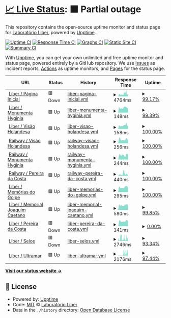 # [📈 Live Status](https://Liber-UFPE.github.io/upptime): <!--live status--> **🟧 Partial outage**

This repository contains the open-source uptime monitor and status page for [Laboratório Liber](http://www.liber.ufpe.br/), powered by [Upptime](https://github.com/upptime/upptime).

[![Uptime CI](https://github.com/Liber-UFPE/upptime/workflows/Uptime%20CI/badge.svg)](https://github.com/Liber-UFPE/upptime/actions?query=workflow%3A%22Uptime+CI%22)
[![Response Time CI](https://github.com/Liber-UFPE/upptime/workflows/Response%20Time%20CI/badge.svg)](https://github.com/Liber-UFPE/upptime/actions?query=workflow%3A%22Response+Time+CI%22)
[![Graphs CI](https://github.com/Liber-UFPE/upptime/workflows/Graphs%20CI/badge.svg)](https://github.com/Liber-UFPE/upptime/actions?query=workflow%3A%22Graphs+CI%22)
[![Static Site CI](https://github.com/Liber-UFPE/upptime/workflows/Static%20Site%20CI/badge.svg)](https://github.com/Liber-UFPE/upptime/actions?query=workflow%3A%22Static+Site+CI%22)
[![Summary CI](https://github.com/Liber-UFPE/upptime/workflows/Summary%20CI/badge.svg)](https://github.com/Liber-UFPE/upptime/actions?query=workflow%3A%22Summary+CI%22)

With [Upptime](https://upptime.js.org), you can get your own unlimited and free uptime monitor and status page, powered entirely by a GitHub repository. We use [Issues](https://github.com/Liber-UFPE/upptime/issues) as incident reports, [Actions](https://github.com/Liber-UFPE/upptime/actions) as uptime monitors, and [Pages](https://Liber-UFPE.github.io/upptime) for the status page.

<!--start: status pages-->
<!-- This summary is generated by Upptime (https://github.com/upptime/upptime) -->
<!-- Do not edit this manually, your changes will be overwritten -->
<!-- prettier-ignore -->
| URL | Status | History | Response Time | Uptime |
| --- | ------ | ------- | ------------- | ------ |
| <img alt="" src="https://icons.duckduckgo.com/ip3/www.liber.ufpe.br.ico" height="13"> [Liber / Página Inicial](http://www.liber.ufpe.br/) | 🟥 Down | [liber-pagina-inicial.yml](https://github.com/Liber-UFPE/upptime/commits/HEAD/history/liber-pagina-inicial.yml) | <details><summary><img alt="Response time graph" src="./graphs/liber-pagina-inicial/response-time-week.png" height="20"> 4764ms</summary><br><a href="https://Liber-UFPE.github.io/upptime/history/liber-pagina-inicial"><img alt="Response time 4248" src="https://img.shields.io/endpoint?url=https%3A%2F%2Fraw.githubusercontent.com%2FLiber-UFPE%2Fupptime%2FHEAD%2Fapi%2Fliber-pagina-inicial%2Fresponse-time.json"></a><br><a href="https://Liber-UFPE.github.io/upptime/history/liber-pagina-inicial"><img alt="24-hour response time 5527" src="https://img.shields.io/endpoint?url=https%3A%2F%2Fraw.githubusercontent.com%2FLiber-UFPE%2Fupptime%2FHEAD%2Fapi%2Fliber-pagina-inicial%2Fresponse-time-day.json"></a><br><a href="https://Liber-UFPE.github.io/upptime/history/liber-pagina-inicial"><img alt="7-day response time 4764" src="https://img.shields.io/endpoint?url=https%3A%2F%2Fraw.githubusercontent.com%2FLiber-UFPE%2Fupptime%2FHEAD%2Fapi%2Fliber-pagina-inicial%2Fresponse-time-week.json"></a><br><a href="https://Liber-UFPE.github.io/upptime/history/liber-pagina-inicial"><img alt="30-day response time 4260" src="https://img.shields.io/endpoint?url=https%3A%2F%2Fraw.githubusercontent.com%2FLiber-UFPE%2Fupptime%2FHEAD%2Fapi%2Fliber-pagina-inicial%2Fresponse-time-month.json"></a><br><a href="https://Liber-UFPE.github.io/upptime/history/liber-pagina-inicial"><img alt="1-year response time 4248" src="https://img.shields.io/endpoint?url=https%3A%2F%2Fraw.githubusercontent.com%2FLiber-UFPE%2Fupptime%2FHEAD%2Fapi%2Fliber-pagina-inicial%2Fresponse-time-year.json"></a></details> | <details><summary><a href="https://Liber-UFPE.github.io/upptime/history/liber-pagina-inicial">99.17%</a></summary><a href="https://Liber-UFPE.github.io/upptime/history/liber-pagina-inicial"><img alt="All-time uptime 98.39%" src="https://img.shields.io/endpoint?url=https%3A%2F%2Fraw.githubusercontent.com%2FLiber-UFPE%2Fupptime%2FHEAD%2Fapi%2Fliber-pagina-inicial%2Fuptime.json"></a><br><a href="https://Liber-UFPE.github.io/upptime/history/liber-pagina-inicial"><img alt="24-hour uptime 94.19%" src="https://img.shields.io/endpoint?url=https%3A%2F%2Fraw.githubusercontent.com%2FLiber-UFPE%2Fupptime%2FHEAD%2Fapi%2Fliber-pagina-inicial%2Fuptime-day.json"></a><br><a href="https://Liber-UFPE.github.io/upptime/history/liber-pagina-inicial"><img alt="7-day uptime 99.17%" src="https://img.shields.io/endpoint?url=https%3A%2F%2Fraw.githubusercontent.com%2FLiber-UFPE%2Fupptime%2FHEAD%2Fapi%2Fliber-pagina-inicial%2Fuptime-week.json"></a><br><a href="https://Liber-UFPE.github.io/upptime/history/liber-pagina-inicial"><img alt="30-day uptime 98.37%" src="https://img.shields.io/endpoint?url=https%3A%2F%2Fraw.githubusercontent.com%2FLiber-UFPE%2Fupptime%2FHEAD%2Fapi%2Fliber-pagina-inicial%2Fuptime-month.json"></a><br><a href="https://Liber-UFPE.github.io/upptime/history/liber-pagina-inicial"><img alt="1-year uptime 98.39%" src="https://img.shields.io/endpoint?url=https%3A%2F%2Fraw.githubusercontent.com%2FLiber-UFPE%2Fupptime%2FHEAD%2Fapi%2Fliber-pagina-inicial%2Fuptime-year.json"></a></details>
| <img alt="" src="https://icons.duckduckgo.com/ip3/www.liber.ufpe.br.ico" height="13"> [Liber / Monumenta Hyginia](http://www.liber.ufpe.br/hyginia/) | 🟩 Up | [liber-monumenta-hyginia.yml](https://github.com/Liber-UFPE/upptime/commits/HEAD/history/liber-monumenta-hyginia.yml) | <details><summary><img alt="Response time graph" src="./graphs/liber-monumenta-hyginia/response-time-week.png" height="20"> 148ms</summary><br><a href="https://Liber-UFPE.github.io/upptime/history/liber-monumenta-hyginia"><img alt="Response time 251" src="https://img.shields.io/endpoint?url=https%3A%2F%2Fraw.githubusercontent.com%2FLiber-UFPE%2Fupptime%2FHEAD%2Fapi%2Fliber-monumenta-hyginia%2Fresponse-time.json"></a><br><a href="https://Liber-UFPE.github.io/upptime/history/liber-monumenta-hyginia"><img alt="24-hour response time 158" src="https://img.shields.io/endpoint?url=https%3A%2F%2Fraw.githubusercontent.com%2FLiber-UFPE%2Fupptime%2FHEAD%2Fapi%2Fliber-monumenta-hyginia%2Fresponse-time-day.json"></a><br><a href="https://Liber-UFPE.github.io/upptime/history/liber-monumenta-hyginia"><img alt="7-day response time 148" src="https://img.shields.io/endpoint?url=https%3A%2F%2Fraw.githubusercontent.com%2FLiber-UFPE%2Fupptime%2FHEAD%2Fapi%2Fliber-monumenta-hyginia%2Fresponse-time-week.json"></a><br><a href="https://Liber-UFPE.github.io/upptime/history/liber-monumenta-hyginia"><img alt="30-day response time 322" src="https://img.shields.io/endpoint?url=https%3A%2F%2Fraw.githubusercontent.com%2FLiber-UFPE%2Fupptime%2FHEAD%2Fapi%2Fliber-monumenta-hyginia%2Fresponse-time-month.json"></a><br><a href="https://Liber-UFPE.github.io/upptime/history/liber-monumenta-hyginia"><img alt="1-year response time 251" src="https://img.shields.io/endpoint?url=https%3A%2F%2Fraw.githubusercontent.com%2FLiber-UFPE%2Fupptime%2FHEAD%2Fapi%2Fliber-monumenta-hyginia%2Fresponse-time-year.json"></a></details> | <details><summary><a href="https://Liber-UFPE.github.io/upptime/history/liber-monumenta-hyginia">99.39%</a></summary><a href="https://Liber-UFPE.github.io/upptime/history/liber-monumenta-hyginia"><img alt="All-time uptime 98.43%" src="https://img.shields.io/endpoint?url=https%3A%2F%2Fraw.githubusercontent.com%2FLiber-UFPE%2Fupptime%2FHEAD%2Fapi%2Fliber-monumenta-hyginia%2Fuptime.json"></a><br><a href="https://Liber-UFPE.github.io/upptime/history/liber-monumenta-hyginia"><img alt="24-hour uptime 95.72%" src="https://img.shields.io/endpoint?url=https%3A%2F%2Fraw.githubusercontent.com%2FLiber-UFPE%2Fupptime%2FHEAD%2Fapi%2Fliber-monumenta-hyginia%2Fuptime-day.json"></a><br><a href="https://Liber-UFPE.github.io/upptime/history/liber-monumenta-hyginia"><img alt="7-day uptime 99.39%" src="https://img.shields.io/endpoint?url=https%3A%2F%2Fraw.githubusercontent.com%2FLiber-UFPE%2Fupptime%2FHEAD%2Fapi%2Fliber-monumenta-hyginia%2Fuptime-week.json"></a><br><a href="https://Liber-UFPE.github.io/upptime/history/liber-monumenta-hyginia"><img alt="30-day uptime 98.45%" src="https://img.shields.io/endpoint?url=https%3A%2F%2Fraw.githubusercontent.com%2FLiber-UFPE%2Fupptime%2FHEAD%2Fapi%2Fliber-monumenta-hyginia%2Fuptime-month.json"></a><br><a href="https://Liber-UFPE.github.io/upptime/history/liber-monumenta-hyginia"><img alt="1-year uptime 98.43%" src="https://img.shields.io/endpoint?url=https%3A%2F%2Fraw.githubusercontent.com%2FLiber-UFPE%2Fupptime%2FHEAD%2Fapi%2Fliber-monumenta-hyginia%2Fuptime-year.json"></a></details>
| <img alt="" src="https://icons.duckduckgo.com/ip3/www.liber.ufpe.br.ico" height="13"> [Liber / Visão Holandesa](http://www.liber.ufpe.br/visao-holandesa/) | 🟩 Up | [liber-visao-holandesa.yml](https://github.com/Liber-UFPE/upptime/commits/HEAD/history/liber-visao-holandesa.yml) | <details><summary><img alt="Response time graph" src="./graphs/liber-visao-holandesa/response-time-week.png" height="20"> 158ms</summary><br><a href="https://Liber-UFPE.github.io/upptime/history/liber-visao-holandesa"><img alt="Response time 151" src="https://img.shields.io/endpoint?url=https%3A%2F%2Fraw.githubusercontent.com%2FLiber-UFPE%2Fupptime%2FHEAD%2Fapi%2Fliber-visao-holandesa%2Fresponse-time.json"></a><br><a href="https://Liber-UFPE.github.io/upptime/history/liber-visao-holandesa"><img alt="24-hour response time 188" src="https://img.shields.io/endpoint?url=https%3A%2F%2Fraw.githubusercontent.com%2FLiber-UFPE%2Fupptime%2FHEAD%2Fapi%2Fliber-visao-holandesa%2Fresponse-time-day.json"></a><br><a href="https://Liber-UFPE.github.io/upptime/history/liber-visao-holandesa"><img alt="7-day response time 158" src="https://img.shields.io/endpoint?url=https%3A%2F%2Fraw.githubusercontent.com%2FLiber-UFPE%2Fupptime%2FHEAD%2Fapi%2Fliber-visao-holandesa%2Fresponse-time-week.json"></a><br><a href="https://Liber-UFPE.github.io/upptime/history/liber-visao-holandesa"><img alt="30-day response time 150" src="https://img.shields.io/endpoint?url=https%3A%2F%2Fraw.githubusercontent.com%2FLiber-UFPE%2Fupptime%2FHEAD%2Fapi%2Fliber-visao-holandesa%2Fresponse-time-month.json"></a><br><a href="https://Liber-UFPE.github.io/upptime/history/liber-visao-holandesa"><img alt="1-year response time 151" src="https://img.shields.io/endpoint?url=https%3A%2F%2Fraw.githubusercontent.com%2FLiber-UFPE%2Fupptime%2FHEAD%2Fapi%2Fliber-visao-holandesa%2Fresponse-time-year.json"></a></details> | <details><summary><a href="https://Liber-UFPE.github.io/upptime/history/liber-visao-holandesa">100.00%</a></summary><a href="https://Liber-UFPE.github.io/upptime/history/liber-visao-holandesa"><img alt="All-time uptime 98.51%" src="https://img.shields.io/endpoint?url=https%3A%2F%2Fraw.githubusercontent.com%2FLiber-UFPE%2Fupptime%2FHEAD%2Fapi%2Fliber-visao-holandesa%2Fuptime.json"></a><br><a href="https://Liber-UFPE.github.io/upptime/history/liber-visao-holandesa"><img alt="24-hour uptime 100.00%" src="https://img.shields.io/endpoint?url=https%3A%2F%2Fraw.githubusercontent.com%2FLiber-UFPE%2Fupptime%2FHEAD%2Fapi%2Fliber-visao-holandesa%2Fuptime-day.json"></a><br><a href="https://Liber-UFPE.github.io/upptime/history/liber-visao-holandesa"><img alt="7-day uptime 100.00%" src="https://img.shields.io/endpoint?url=https%3A%2F%2Fraw.githubusercontent.com%2FLiber-UFPE%2Fupptime%2FHEAD%2Fapi%2Fliber-visao-holandesa%2Fuptime-week.json"></a><br><a href="https://Liber-UFPE.github.io/upptime/history/liber-visao-holandesa"><img alt="30-day uptime 98.59%" src="https://img.shields.io/endpoint?url=https%3A%2F%2Fraw.githubusercontent.com%2FLiber-UFPE%2Fupptime%2FHEAD%2Fapi%2Fliber-visao-holandesa%2Fuptime-month.json"></a><br><a href="https://Liber-UFPE.github.io/upptime/history/liber-visao-holandesa"><img alt="1-year uptime 98.51%" src="https://img.shields.io/endpoint?url=https%3A%2F%2Fraw.githubusercontent.com%2FLiber-UFPE%2Fupptime%2FHEAD%2Fapi%2Fliber-visao-holandesa%2Fuptime-year.json"></a></details>
| <img alt="" src="https://icons.duckduckgo.com/ip3/visao-holandesa.up.railway.app.ico" height="13"> [Railway / Visão Holandesa](https://visao-holandesa.up.railway.app/health) | 🟩 Up | [railway-visao-holandesa.yml](https://github.com/Liber-UFPE/upptime/commits/HEAD/history/railway-visao-holandesa.yml) | <details><summary><img alt="Response time graph" src="./graphs/railway-visao-holandesa/response-time-week.png" height="20"> 256ms</summary><br><a href="https://Liber-UFPE.github.io/upptime/history/railway-visao-holandesa"><img alt="Response time 601" src="https://img.shields.io/endpoint?url=https%3A%2F%2Fraw.githubusercontent.com%2FLiber-UFPE%2Fupptime%2FHEAD%2Fapi%2Frailway-visao-holandesa%2Fresponse-time.json"></a><br><a href="https://Liber-UFPE.github.io/upptime/history/railway-visao-holandesa"><img alt="24-hour response time 215" src="https://img.shields.io/endpoint?url=https%3A%2F%2Fraw.githubusercontent.com%2FLiber-UFPE%2Fupptime%2FHEAD%2Fapi%2Frailway-visao-holandesa%2Fresponse-time-day.json"></a><br><a href="https://Liber-UFPE.github.io/upptime/history/railway-visao-holandesa"><img alt="7-day response time 256" src="https://img.shields.io/endpoint?url=https%3A%2F%2Fraw.githubusercontent.com%2FLiber-UFPE%2Fupptime%2FHEAD%2Fapi%2Frailway-visao-holandesa%2Fresponse-time-week.json"></a><br><a href="https://Liber-UFPE.github.io/upptime/history/railway-visao-holandesa"><img alt="30-day response time 351" src="https://img.shields.io/endpoint?url=https%3A%2F%2Fraw.githubusercontent.com%2FLiber-UFPE%2Fupptime%2FHEAD%2Fapi%2Frailway-visao-holandesa%2Fresponse-time-month.json"></a><br><a href="https://Liber-UFPE.github.io/upptime/history/railway-visao-holandesa"><img alt="1-year response time 601" src="https://img.shields.io/endpoint?url=https%3A%2F%2Fraw.githubusercontent.com%2FLiber-UFPE%2Fupptime%2FHEAD%2Fapi%2Frailway-visao-holandesa%2Fresponse-time-year.json"></a></details> | <details><summary><a href="https://Liber-UFPE.github.io/upptime/history/railway-visao-holandesa">100.00%</a></summary><a href="https://Liber-UFPE.github.io/upptime/history/railway-visao-holandesa"><img alt="All-time uptime 100.00%" src="https://img.shields.io/endpoint?url=https%3A%2F%2Fraw.githubusercontent.com%2FLiber-UFPE%2Fupptime%2FHEAD%2Fapi%2Frailway-visao-holandesa%2Fuptime.json"></a><br><a href="https://Liber-UFPE.github.io/upptime/history/railway-visao-holandesa"><img alt="24-hour uptime 100.00%" src="https://img.shields.io/endpoint?url=https%3A%2F%2Fraw.githubusercontent.com%2FLiber-UFPE%2Fupptime%2FHEAD%2Fapi%2Frailway-visao-holandesa%2Fuptime-day.json"></a><br><a href="https://Liber-UFPE.github.io/upptime/history/railway-visao-holandesa"><img alt="7-day uptime 100.00%" src="https://img.shields.io/endpoint?url=https%3A%2F%2Fraw.githubusercontent.com%2FLiber-UFPE%2Fupptime%2FHEAD%2Fapi%2Frailway-visao-holandesa%2Fuptime-week.json"></a><br><a href="https://Liber-UFPE.github.io/upptime/history/railway-visao-holandesa"><img alt="30-day uptime 100.00%" src="https://img.shields.io/endpoint?url=https%3A%2F%2Fraw.githubusercontent.com%2FLiber-UFPE%2Fupptime%2FHEAD%2Fapi%2Frailway-visao-holandesa%2Fuptime-month.json"></a><br><a href="https://Liber-UFPE.github.io/upptime/history/railway-visao-holandesa"><img alt="1-year uptime 100.00%" src="https://img.shields.io/endpoint?url=https%3A%2F%2Fraw.githubusercontent.com%2FLiber-UFPE%2Fupptime%2FHEAD%2Fapi%2Frailway-visao-holandesa%2Fuptime-year.json"></a></details>
| <img alt="" src="https://icons.duckduckgo.com/ip3/hyginia.up.railway.app.ico" height="13"> [Railway / Monumenta Hyginia](https://hyginia.up.railway.app/health) | 🟩 Up | [railway-monumenta-hyginia.yml](https://github.com/Liber-UFPE/upptime/commits/HEAD/history/railway-monumenta-hyginia.yml) | <details><summary><img alt="Response time graph" src="./graphs/railway-monumenta-hyginia/response-time-week.png" height="20"> 244ms</summary><br><a href="https://Liber-UFPE.github.io/upptime/history/railway-monumenta-hyginia"><img alt="Response time 275" src="https://img.shields.io/endpoint?url=https%3A%2F%2Fraw.githubusercontent.com%2FLiber-UFPE%2Fupptime%2FHEAD%2Fapi%2Frailway-monumenta-hyginia%2Fresponse-time.json"></a><br><a href="https://Liber-UFPE.github.io/upptime/history/railway-monumenta-hyginia"><img alt="24-hour response time 302" src="https://img.shields.io/endpoint?url=https%3A%2F%2Fraw.githubusercontent.com%2FLiber-UFPE%2Fupptime%2FHEAD%2Fapi%2Frailway-monumenta-hyginia%2Fresponse-time-day.json"></a><br><a href="https://Liber-UFPE.github.io/upptime/history/railway-monumenta-hyginia"><img alt="7-day response time 244" src="https://img.shields.io/endpoint?url=https%3A%2F%2Fraw.githubusercontent.com%2FLiber-UFPE%2Fupptime%2FHEAD%2Fapi%2Frailway-monumenta-hyginia%2Fresponse-time-week.json"></a><br><a href="https://Liber-UFPE.github.io/upptime/history/railway-monumenta-hyginia"><img alt="30-day response time 278" src="https://img.shields.io/endpoint?url=https%3A%2F%2Fraw.githubusercontent.com%2FLiber-UFPE%2Fupptime%2FHEAD%2Fapi%2Frailway-monumenta-hyginia%2Fresponse-time-month.json"></a><br><a href="https://Liber-UFPE.github.io/upptime/history/railway-monumenta-hyginia"><img alt="1-year response time 275" src="https://img.shields.io/endpoint?url=https%3A%2F%2Fraw.githubusercontent.com%2FLiber-UFPE%2Fupptime%2FHEAD%2Fapi%2Frailway-monumenta-hyginia%2Fresponse-time-year.json"></a></details> | <details><summary><a href="https://Liber-UFPE.github.io/upptime/history/railway-monumenta-hyginia">100.00%</a></summary><a href="https://Liber-UFPE.github.io/upptime/history/railway-monumenta-hyginia"><img alt="All-time uptime 100.00%" src="https://img.shields.io/endpoint?url=https%3A%2F%2Fraw.githubusercontent.com%2FLiber-UFPE%2Fupptime%2FHEAD%2Fapi%2Frailway-monumenta-hyginia%2Fuptime.json"></a><br><a href="https://Liber-UFPE.github.io/upptime/history/railway-monumenta-hyginia"><img alt="24-hour uptime 100.00%" src="https://img.shields.io/endpoint?url=https%3A%2F%2Fraw.githubusercontent.com%2FLiber-UFPE%2Fupptime%2FHEAD%2Fapi%2Frailway-monumenta-hyginia%2Fuptime-day.json"></a><br><a href="https://Liber-UFPE.github.io/upptime/history/railway-monumenta-hyginia"><img alt="7-day uptime 100.00%" src="https://img.shields.io/endpoint?url=https%3A%2F%2Fraw.githubusercontent.com%2FLiber-UFPE%2Fupptime%2FHEAD%2Fapi%2Frailway-monumenta-hyginia%2Fuptime-week.json"></a><br><a href="https://Liber-UFPE.github.io/upptime/history/railway-monumenta-hyginia"><img alt="30-day uptime 100.00%" src="https://img.shields.io/endpoint?url=https%3A%2F%2Fraw.githubusercontent.com%2FLiber-UFPE%2Fupptime%2FHEAD%2Fapi%2Frailway-monumenta-hyginia%2Fuptime-month.json"></a><br><a href="https://Liber-UFPE.github.io/upptime/history/railway-monumenta-hyginia"><img alt="1-year uptime 100.00%" src="https://img.shields.io/endpoint?url=https%3A%2F%2Fraw.githubusercontent.com%2FLiber-UFPE%2Fupptime%2FHEAD%2Fapi%2Frailway-monumenta-hyginia%2Fuptime-year.json"></a></details>
| <img alt="" src="https://icons.duckduckgo.com/ip3/pereira-da-costa.up.railway.app.ico" height="13"> [Railway / Pereira da Costa](https://pereira-da-costa.up.railway.app/health) | 🟩 Up | [railway-pereira-da-costa.yml](https://github.com/Liber-UFPE/upptime/commits/HEAD/history/railway-pereira-da-costa.yml) | <details><summary><img alt="Response time graph" src="./graphs/railway-pereira-da-costa/response-time-week.png" height="20"> 440ms</summary><br><a href="https://Liber-UFPE.github.io/upptime/history/railway-pereira-da-costa"><img alt="Response time 281" src="https://img.shields.io/endpoint?url=https%3A%2F%2Fraw.githubusercontent.com%2FLiber-UFPE%2Fupptime%2FHEAD%2Fapi%2Frailway-pereira-da-costa%2Fresponse-time.json"></a><br><a href="https://Liber-UFPE.github.io/upptime/history/railway-pereira-da-costa"><img alt="24-hour response time 210" src="https://img.shields.io/endpoint?url=https%3A%2F%2Fraw.githubusercontent.com%2FLiber-UFPE%2Fupptime%2FHEAD%2Fapi%2Frailway-pereira-da-costa%2Fresponse-time-day.json"></a><br><a href="https://Liber-UFPE.github.io/upptime/history/railway-pereira-da-costa"><img alt="7-day response time 440" src="https://img.shields.io/endpoint?url=https%3A%2F%2Fraw.githubusercontent.com%2FLiber-UFPE%2Fupptime%2FHEAD%2Fapi%2Frailway-pereira-da-costa%2Fresponse-time-week.json"></a><br><a href="https://Liber-UFPE.github.io/upptime/history/railway-pereira-da-costa"><img alt="30-day response time 298" src="https://img.shields.io/endpoint?url=https%3A%2F%2Fraw.githubusercontent.com%2FLiber-UFPE%2Fupptime%2FHEAD%2Fapi%2Frailway-pereira-da-costa%2Fresponse-time-month.json"></a><br><a href="https://Liber-UFPE.github.io/upptime/history/railway-pereira-da-costa"><img alt="1-year response time 281" src="https://img.shields.io/endpoint?url=https%3A%2F%2Fraw.githubusercontent.com%2FLiber-UFPE%2Fupptime%2FHEAD%2Fapi%2Frailway-pereira-da-costa%2Fresponse-time-year.json"></a></details> | <details><summary><a href="https://Liber-UFPE.github.io/upptime/history/railway-pereira-da-costa">100.00%</a></summary><a href="https://Liber-UFPE.github.io/upptime/history/railway-pereira-da-costa"><img alt="All-time uptime 100.00%" src="https://img.shields.io/endpoint?url=https%3A%2F%2Fraw.githubusercontent.com%2FLiber-UFPE%2Fupptime%2FHEAD%2Fapi%2Frailway-pereira-da-costa%2Fuptime.json"></a><br><a href="https://Liber-UFPE.github.io/upptime/history/railway-pereira-da-costa"><img alt="24-hour uptime 100.00%" src="https://img.shields.io/endpoint?url=https%3A%2F%2Fraw.githubusercontent.com%2FLiber-UFPE%2Fupptime%2FHEAD%2Fapi%2Frailway-pereira-da-costa%2Fuptime-day.json"></a><br><a href="https://Liber-UFPE.github.io/upptime/history/railway-pereira-da-costa"><img alt="7-day uptime 100.00%" src="https://img.shields.io/endpoint?url=https%3A%2F%2Fraw.githubusercontent.com%2FLiber-UFPE%2Fupptime%2FHEAD%2Fapi%2Frailway-pereira-da-costa%2Fuptime-week.json"></a><br><a href="https://Liber-UFPE.github.io/upptime/history/railway-pereira-da-costa"><img alt="30-day uptime 100.00%" src="https://img.shields.io/endpoint?url=https%3A%2F%2Fraw.githubusercontent.com%2FLiber-UFPE%2Fupptime%2FHEAD%2Fapi%2Frailway-pereira-da-costa%2Fuptime-month.json"></a><br><a href="https://Liber-UFPE.github.io/upptime/history/railway-pereira-da-costa"><img alt="1-year uptime 100.00%" src="https://img.shields.io/endpoint?url=https%3A%2F%2Fraw.githubusercontent.com%2FLiber-UFPE%2Fupptime%2FHEAD%2Fapi%2Frailway-pereira-da-costa%2Fuptime-year.json"></a></details>
| <img alt="" src="https://icons.duckduckgo.com/ip3/www.liber.ufpe.br.ico" height="13"> [Liber / Memórias do Golpe](http://www.liber.ufpe.br/tg/modules/busca/listar_projeto.php?cod=1) | 🟩 Up | [liber-memorias-do-golpe.yml](https://github.com/Liber-UFPE/upptime/commits/HEAD/history/liber-memorias-do-golpe.yml) | <details><summary><img alt="Response time graph" src="./graphs/liber-memorias-do-golpe/response-time-week.png" height="20"> 295ms</summary><br><a href="https://Liber-UFPE.github.io/upptime/history/liber-memorias-do-golpe"><img alt="Response time 299" src="https://img.shields.io/endpoint?url=https%3A%2F%2Fraw.githubusercontent.com%2FLiber-UFPE%2Fupptime%2FHEAD%2Fapi%2Fliber-memorias-do-golpe%2Fresponse-time.json"></a><br><a href="https://Liber-UFPE.github.io/upptime/history/liber-memorias-do-golpe"><img alt="24-hour response time 341" src="https://img.shields.io/endpoint?url=https%3A%2F%2Fraw.githubusercontent.com%2FLiber-UFPE%2Fupptime%2FHEAD%2Fapi%2Fliber-memorias-do-golpe%2Fresponse-time-day.json"></a><br><a href="https://Liber-UFPE.github.io/upptime/history/liber-memorias-do-golpe"><img alt="7-day response time 295" src="https://img.shields.io/endpoint?url=https%3A%2F%2Fraw.githubusercontent.com%2FLiber-UFPE%2Fupptime%2FHEAD%2Fapi%2Fliber-memorias-do-golpe%2Fresponse-time-week.json"></a><br><a href="https://Liber-UFPE.github.io/upptime/history/liber-memorias-do-golpe"><img alt="30-day response time 296" src="https://img.shields.io/endpoint?url=https%3A%2F%2Fraw.githubusercontent.com%2FLiber-UFPE%2Fupptime%2FHEAD%2Fapi%2Fliber-memorias-do-golpe%2Fresponse-time-month.json"></a><br><a href="https://Liber-UFPE.github.io/upptime/history/liber-memorias-do-golpe"><img alt="1-year response time 299" src="https://img.shields.io/endpoint?url=https%3A%2F%2Fraw.githubusercontent.com%2FLiber-UFPE%2Fupptime%2FHEAD%2Fapi%2Fliber-memorias-do-golpe%2Fresponse-time-year.json"></a></details> | <details><summary><a href="https://Liber-UFPE.github.io/upptime/history/liber-memorias-do-golpe">100.00%</a></summary><a href="https://Liber-UFPE.github.io/upptime/history/liber-memorias-do-golpe"><img alt="All-time uptime 98.51%" src="https://img.shields.io/endpoint?url=https%3A%2F%2Fraw.githubusercontent.com%2FLiber-UFPE%2Fupptime%2FHEAD%2Fapi%2Fliber-memorias-do-golpe%2Fuptime.json"></a><br><a href="https://Liber-UFPE.github.io/upptime/history/liber-memorias-do-golpe"><img alt="24-hour uptime 100.00%" src="https://img.shields.io/endpoint?url=https%3A%2F%2Fraw.githubusercontent.com%2FLiber-UFPE%2Fupptime%2FHEAD%2Fapi%2Fliber-memorias-do-golpe%2Fuptime-day.json"></a><br><a href="https://Liber-UFPE.github.io/upptime/history/liber-memorias-do-golpe"><img alt="7-day uptime 100.00%" src="https://img.shields.io/endpoint?url=https%3A%2F%2Fraw.githubusercontent.com%2FLiber-UFPE%2Fupptime%2FHEAD%2Fapi%2Fliber-memorias-do-golpe%2Fuptime-week.json"></a><br><a href="https://Liber-UFPE.github.io/upptime/history/liber-memorias-do-golpe"><img alt="30-day uptime 98.59%" src="https://img.shields.io/endpoint?url=https%3A%2F%2Fraw.githubusercontent.com%2FLiber-UFPE%2Fupptime%2FHEAD%2Fapi%2Fliber-memorias-do-golpe%2Fuptime-month.json"></a><br><a href="https://Liber-UFPE.github.io/upptime/history/liber-memorias-do-golpe"><img alt="1-year uptime 98.51%" src="https://img.shields.io/endpoint?url=https%3A%2F%2Fraw.githubusercontent.com%2FLiber-UFPE%2Fupptime%2FHEAD%2Fapi%2Fliber-memorias-do-golpe%2Fuptime-year.json"></a></details>
| <img alt="" src="https://icons.duckduckgo.com/ip3/www.liber.ufpe.br.ico" height="13"> [Liber / Memorial Joaquim Caetano](http://www.liber.ufpe.br/jcaetano/modules/busca/listar_projeto.php?cod=2) | 🟩 Up | [liber-memorial-joaquim-caetano.yml](https://github.com/Liber-UFPE/upptime/commits/HEAD/history/liber-memorial-joaquim-caetano.yml) | <details><summary><img alt="Response time graph" src="./graphs/liber-memorial-joaquim-caetano/response-time-week.png" height="20"> 580ms</summary><br><a href="https://Liber-UFPE.github.io/upptime/history/liber-memorial-joaquim-caetano"><img alt="Response time 698" src="https://img.shields.io/endpoint?url=https%3A%2F%2Fraw.githubusercontent.com%2FLiber-UFPE%2Fupptime%2FHEAD%2Fapi%2Fliber-memorial-joaquim-caetano%2Fresponse-time.json"></a><br><a href="https://Liber-UFPE.github.io/upptime/history/liber-memorial-joaquim-caetano"><img alt="24-hour response time 629" src="https://img.shields.io/endpoint?url=https%3A%2F%2Fraw.githubusercontent.com%2FLiber-UFPE%2Fupptime%2FHEAD%2Fapi%2Fliber-memorial-joaquim-caetano%2Fresponse-time-day.json"></a><br><a href="https://Liber-UFPE.github.io/upptime/history/liber-memorial-joaquim-caetano"><img alt="7-day response time 580" src="https://img.shields.io/endpoint?url=https%3A%2F%2Fraw.githubusercontent.com%2FLiber-UFPE%2Fupptime%2FHEAD%2Fapi%2Fliber-memorial-joaquim-caetano%2Fresponse-time-week.json"></a><br><a href="https://Liber-UFPE.github.io/upptime/history/liber-memorial-joaquim-caetano"><img alt="30-day response time 810" src="https://img.shields.io/endpoint?url=https%3A%2F%2Fraw.githubusercontent.com%2FLiber-UFPE%2Fupptime%2FHEAD%2Fapi%2Fliber-memorial-joaquim-caetano%2Fresponse-time-month.json"></a><br><a href="https://Liber-UFPE.github.io/upptime/history/liber-memorial-joaquim-caetano"><img alt="1-year response time 698" src="https://img.shields.io/endpoint?url=https%3A%2F%2Fraw.githubusercontent.com%2FLiber-UFPE%2Fupptime%2FHEAD%2Fapi%2Fliber-memorial-joaquim-caetano%2Fresponse-time-year.json"></a></details> | <details><summary><a href="https://Liber-UFPE.github.io/upptime/history/liber-memorial-joaquim-caetano">99.85%</a></summary><a href="https://Liber-UFPE.github.io/upptime/history/liber-memorial-joaquim-caetano"><img alt="All-time uptime 98.52%" src="https://img.shields.io/endpoint?url=https%3A%2F%2Fraw.githubusercontent.com%2FLiber-UFPE%2Fupptime%2FHEAD%2Fapi%2Fliber-memorial-joaquim-caetano%2Fuptime.json"></a><br><a href="https://Liber-UFPE.github.io/upptime/history/liber-memorial-joaquim-caetano"><img alt="24-hour uptime 98.94%" src="https://img.shields.io/endpoint?url=https%3A%2F%2Fraw.githubusercontent.com%2FLiber-UFPE%2Fupptime%2FHEAD%2Fapi%2Fliber-memorial-joaquim-caetano%2Fuptime-day.json"></a><br><a href="https://Liber-UFPE.github.io/upptime/history/liber-memorial-joaquim-caetano"><img alt="7-day uptime 99.85%" src="https://img.shields.io/endpoint?url=https%3A%2F%2Fraw.githubusercontent.com%2FLiber-UFPE%2Fupptime%2FHEAD%2Fapi%2Fliber-memorial-joaquim-caetano%2Fuptime-week.json"></a><br><a href="https://Liber-UFPE.github.io/upptime/history/liber-memorial-joaquim-caetano"><img alt="30-day uptime 98.57%" src="https://img.shields.io/endpoint?url=https%3A%2F%2Fraw.githubusercontent.com%2FLiber-UFPE%2Fupptime%2FHEAD%2Fapi%2Fliber-memorial-joaquim-caetano%2Fuptime-month.json"></a><br><a href="https://Liber-UFPE.github.io/upptime/history/liber-memorial-joaquim-caetano"><img alt="1-year uptime 98.52%" src="https://img.shields.io/endpoint?url=https%3A%2F%2Fraw.githubusercontent.com%2FLiber-UFPE%2Fupptime%2FHEAD%2Fapi%2Fliber-memorial-joaquim-caetano%2Fuptime-year.json"></a></details>
| <img alt="" src="https://icons.duckduckgo.com/ip3/www.liber.ufpe.br.ico" height="13"> [Liber / Pereira da Costa](http://www.liber.ufpe.br/pc2/processYear.jsp?query=1493) | 🟥 Down | [liber-pereira-da-costa.yml](https://github.com/Liber-UFPE/upptime/commits/HEAD/history/liber-pereira-da-costa.yml) | <details><summary><img alt="Response time graph" src="./graphs/liber-pereira-da-costa/response-time-week.png" height="20"> 141ms</summary><br><a href="https://Liber-UFPE.github.io/upptime/history/liber-pereira-da-costa"><img alt="Response time 143" src="https://img.shields.io/endpoint?url=https%3A%2F%2Fraw.githubusercontent.com%2FLiber-UFPE%2Fupptime%2FHEAD%2Fapi%2Fliber-pereira-da-costa%2Fresponse-time.json"></a><br><a href="https://Liber-UFPE.github.io/upptime/history/liber-pereira-da-costa"><img alt="24-hour response time 148" src="https://img.shields.io/endpoint?url=https%3A%2F%2Fraw.githubusercontent.com%2FLiber-UFPE%2Fupptime%2FHEAD%2Fapi%2Fliber-pereira-da-costa%2Fresponse-time-day.json"></a><br><a href="https://Liber-UFPE.github.io/upptime/history/liber-pereira-da-costa"><img alt="7-day response time 141" src="https://img.shields.io/endpoint?url=https%3A%2F%2Fraw.githubusercontent.com%2FLiber-UFPE%2Fupptime%2FHEAD%2Fapi%2Fliber-pereira-da-costa%2Fresponse-time-week.json"></a><br><a href="https://Liber-UFPE.github.io/upptime/history/liber-pereira-da-costa"><img alt="30-day response time 142" src="https://img.shields.io/endpoint?url=https%3A%2F%2Fraw.githubusercontent.com%2FLiber-UFPE%2Fupptime%2FHEAD%2Fapi%2Fliber-pereira-da-costa%2Fresponse-time-month.json"></a><br><a href="https://Liber-UFPE.github.io/upptime/history/liber-pereira-da-costa"><img alt="1-year response time 143" src="https://img.shields.io/endpoint?url=https%3A%2F%2Fraw.githubusercontent.com%2FLiber-UFPE%2Fupptime%2FHEAD%2Fapi%2Fliber-pereira-da-costa%2Fresponse-time-year.json"></a></details> | <details><summary><a href="https://Liber-UFPE.github.io/upptime/history/liber-pereira-da-costa">0.00%</a></summary><a href="https://Liber-UFPE.github.io/upptime/history/liber-pereira-da-costa"><img alt="All-time uptime 0.00%" src="https://img.shields.io/endpoint?url=https%3A%2F%2Fraw.githubusercontent.com%2FLiber-UFPE%2Fupptime%2FHEAD%2Fapi%2Fliber-pereira-da-costa%2Fuptime.json"></a><br><a href="https://Liber-UFPE.github.io/upptime/history/liber-pereira-da-costa"><img alt="24-hour uptime 0.00%" src="https://img.shields.io/endpoint?url=https%3A%2F%2Fraw.githubusercontent.com%2FLiber-UFPE%2Fupptime%2FHEAD%2Fapi%2Fliber-pereira-da-costa%2Fuptime-day.json"></a><br><a href="https://Liber-UFPE.github.io/upptime/history/liber-pereira-da-costa"><img alt="7-day uptime 0.00%" src="https://img.shields.io/endpoint?url=https%3A%2F%2Fraw.githubusercontent.com%2FLiber-UFPE%2Fupptime%2FHEAD%2Fapi%2Fliber-pereira-da-costa%2Fuptime-week.json"></a><br><a href="https://Liber-UFPE.github.io/upptime/history/liber-pereira-da-costa"><img alt="30-day uptime 0.00%" src="https://img.shields.io/endpoint?url=https%3A%2F%2Fraw.githubusercontent.com%2FLiber-UFPE%2Fupptime%2FHEAD%2Fapi%2Fliber-pereira-da-costa%2Fuptime-month.json"></a><br><a href="https://Liber-UFPE.github.io/upptime/history/liber-pereira-da-costa"><img alt="1-year uptime 0.00%" src="https://img.shields.io/endpoint?url=https%3A%2F%2Fraw.githubusercontent.com%2FLiber-UFPE%2Fupptime%2FHEAD%2Fapi%2Fliber-pereira-da-costa%2Fuptime-year.json"></a></details>
| <img alt="" src="https://icons.duckduckgo.com/ip3/www.liber.ufpe.br.ico" height="13"> [Liber / Selos](http://www.liber.ufpe.br/selos/modules/home/listar_projeto.php?cod=1) | 🟥 Down | [liber-selos.yml](https://github.com/Liber-UFPE/upptime/commits/HEAD/history/liber-selos.yml) | <details><summary><img alt="Response time graph" src="./graphs/liber-selos/response-time-week.png" height="20"> 2746ms</summary><br><a href="https://Liber-UFPE.github.io/upptime/history/liber-selos"><img alt="Response time 1698" src="https://img.shields.io/endpoint?url=https%3A%2F%2Fraw.githubusercontent.com%2FLiber-UFPE%2Fupptime%2FHEAD%2Fapi%2Fliber-selos%2Fresponse-time.json"></a><br><a href="https://Liber-UFPE.github.io/upptime/history/liber-selos"><img alt="24-hour response time 4284" src="https://img.shields.io/endpoint?url=https%3A%2F%2Fraw.githubusercontent.com%2FLiber-UFPE%2Fupptime%2FHEAD%2Fapi%2Fliber-selos%2Fresponse-time-day.json"></a><br><a href="https://Liber-UFPE.github.io/upptime/history/liber-selos"><img alt="7-day response time 2746" src="https://img.shields.io/endpoint?url=https%3A%2F%2Fraw.githubusercontent.com%2FLiber-UFPE%2Fupptime%2FHEAD%2Fapi%2Fliber-selos%2Fresponse-time-week.json"></a><br><a href="https://Liber-UFPE.github.io/upptime/history/liber-selos"><img alt="30-day response time 1792" src="https://img.shields.io/endpoint?url=https%3A%2F%2Fraw.githubusercontent.com%2FLiber-UFPE%2Fupptime%2FHEAD%2Fapi%2Fliber-selos%2Fresponse-time-month.json"></a><br><a href="https://Liber-UFPE.github.io/upptime/history/liber-selos"><img alt="1-year response time 1698" src="https://img.shields.io/endpoint?url=https%3A%2F%2Fraw.githubusercontent.com%2FLiber-UFPE%2Fupptime%2FHEAD%2Fapi%2Fliber-selos%2Fresponse-time-year.json"></a></details> | <details><summary><a href="https://Liber-UFPE.github.io/upptime/history/liber-selos">93.34%</a></summary><a href="https://Liber-UFPE.github.io/upptime/history/liber-selos"><img alt="All-time uptime 97.62%" src="https://img.shields.io/endpoint?url=https%3A%2F%2Fraw.githubusercontent.com%2FLiber-UFPE%2Fupptime%2FHEAD%2Fapi%2Fliber-selos%2Fuptime.json"></a><br><a href="https://Liber-UFPE.github.io/upptime/history/liber-selos"><img alt="24-hour uptime 61.29%" src="https://img.shields.io/endpoint?url=https%3A%2F%2Fraw.githubusercontent.com%2FLiber-UFPE%2Fupptime%2FHEAD%2Fapi%2Fliber-selos%2Fuptime-day.json"></a><br><a href="https://Liber-UFPE.github.io/upptime/history/liber-selos"><img alt="7-day uptime 93.34%" src="https://img.shields.io/endpoint?url=https%3A%2F%2Fraw.githubusercontent.com%2FLiber-UFPE%2Fupptime%2FHEAD%2Fapi%2Fliber-selos%2Fuptime-week.json"></a><br><a href="https://Liber-UFPE.github.io/upptime/history/liber-selos"><img alt="30-day uptime 96.96%" src="https://img.shields.io/endpoint?url=https%3A%2F%2Fraw.githubusercontent.com%2FLiber-UFPE%2Fupptime%2FHEAD%2Fapi%2Fliber-selos%2Fuptime-month.json"></a><br><a href="https://Liber-UFPE.github.io/upptime/history/liber-selos"><img alt="1-year uptime 97.62%" src="https://img.shields.io/endpoint?url=https%3A%2F%2Fraw.githubusercontent.com%2FLiber-UFPE%2Fupptime%2FHEAD%2Fapi%2Fliber-selos%2Fuptime-year.json"></a></details>
| <img alt="" src="https://icons.duckduckgo.com/ip3/www.liber.ufpe.br.ico" height="13"> [Liber / Ultramar](http://www.liber.ufpe.br/novoclio/?a=3) | 🟩 Up | [liber-ultramar.yml](https://github.com/Liber-UFPE/upptime/commits/HEAD/history/liber-ultramar.yml) | <details><summary><img alt="Response time graph" src="./graphs/liber-ultramar/response-time-week.png" height="20"> 2176ms</summary><br><a href="https://Liber-UFPE.github.io/upptime/history/liber-ultramar"><img alt="Response time 646" src="https://img.shields.io/endpoint?url=https%3A%2F%2Fraw.githubusercontent.com%2FLiber-UFPE%2Fupptime%2FHEAD%2Fapi%2Fliber-ultramar%2Fresponse-time.json"></a><br><a href="https://Liber-UFPE.github.io/upptime/history/liber-ultramar"><img alt="24-hour response time 3337" src="https://img.shields.io/endpoint?url=https%3A%2F%2Fraw.githubusercontent.com%2FLiber-UFPE%2Fupptime%2FHEAD%2Fapi%2Fliber-ultramar%2Fresponse-time-day.json"></a><br><a href="https://Liber-UFPE.github.io/upptime/history/liber-ultramar"><img alt="7-day response time 2176" src="https://img.shields.io/endpoint?url=https%3A%2F%2Fraw.githubusercontent.com%2FLiber-UFPE%2Fupptime%2FHEAD%2Fapi%2Fliber-ultramar%2Fresponse-time-week.json"></a><br><a href="https://Liber-UFPE.github.io/upptime/history/liber-ultramar"><img alt="30-day response time 1039" src="https://img.shields.io/endpoint?url=https%3A%2F%2Fraw.githubusercontent.com%2FLiber-UFPE%2Fupptime%2FHEAD%2Fapi%2Fliber-ultramar%2Fresponse-time-month.json"></a><br><a href="https://Liber-UFPE.github.io/upptime/history/liber-ultramar"><img alt="1-year response time 646" src="https://img.shields.io/endpoint?url=https%3A%2F%2Fraw.githubusercontent.com%2FLiber-UFPE%2Fupptime%2FHEAD%2Fapi%2Fliber-ultramar%2Fresponse-time-year.json"></a></details> | <details><summary><a href="https://Liber-UFPE.github.io/upptime/history/liber-ultramar">97.44%</a></summary><a href="https://Liber-UFPE.github.io/upptime/history/liber-ultramar"><img alt="All-time uptime 98.22%" src="https://img.shields.io/endpoint?url=https%3A%2F%2Fraw.githubusercontent.com%2FLiber-UFPE%2Fupptime%2FHEAD%2Fapi%2Fliber-ultramar%2Fuptime.json"></a><br><a href="https://Liber-UFPE.github.io/upptime/history/liber-ultramar"><img alt="24-hour uptime 83.47%" src="https://img.shields.io/endpoint?url=https%3A%2F%2Fraw.githubusercontent.com%2FLiber-UFPE%2Fupptime%2FHEAD%2Fapi%2Fliber-ultramar%2Fuptime-day.json"></a><br><a href="https://Liber-UFPE.github.io/upptime/history/liber-ultramar"><img alt="7-day uptime 97.44%" src="https://img.shields.io/endpoint?url=https%3A%2F%2Fraw.githubusercontent.com%2FLiber-UFPE%2Fupptime%2FHEAD%2Fapi%2Fliber-ultramar%2Fuptime-week.json"></a><br><a href="https://Liber-UFPE.github.io/upptime/history/liber-ultramar"><img alt="30-day uptime 97.98%" src="https://img.shields.io/endpoint?url=https%3A%2F%2Fraw.githubusercontent.com%2FLiber-UFPE%2Fupptime%2FHEAD%2Fapi%2Fliber-ultramar%2Fuptime-month.json"></a><br><a href="https://Liber-UFPE.github.io/upptime/history/liber-ultramar"><img alt="1-year uptime 98.22%" src="https://img.shields.io/endpoint?url=https%3A%2F%2Fraw.githubusercontent.com%2FLiber-UFPE%2Fupptime%2FHEAD%2Fapi%2Fliber-ultramar%2Fuptime-year.json"></a></details>

<!--end: status pages-->

[**Visit our status website →**](https://Liber-UFPE.github.io/upptime)

## 📄 License

- Powered by: [Upptime](https://github.com/upptime/upptime)
- Code: [MIT](./LICENSE) © [Laboratório Liber](http://www.liber.ufpe.br/)
- Data in the `./history` directory: [Open Database License](https://opendatacommons.org/licenses/odbl/1-0/)
